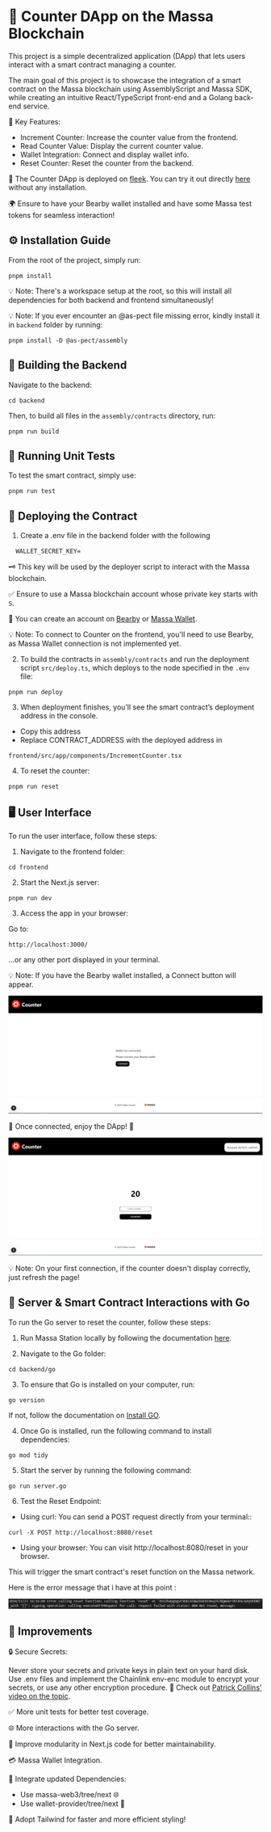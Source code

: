 # 🎉 Counter DApp on the Massa Blockchain

This project is a simple decentralized application (DApp) that lets users interact with a smart contract managing a counter. 

The main goal of this project is to showcase the integration of a smart contract on the Massa blockchain using AssemblyScript and Massa SDK, while creating an intuitive React/TypeScript front-end and a Golang back-end service.

🔑 Key Features:

- Increment Counter: Increase the counter value from the frontend.
- Read Counter Value: Display the current counter value.
- Wallet Integration: Connect and display wallet info.
- Reset Counter: Reset the counter from the backend.


🚀 The Counter DApp is deployed on [fleek](https://fleek.xyz/). You can try it out directly [here](https://bearby.io/) without any installation.

🌍 Ensure to have your Bearby wallet installed and have some Massa test tokens for seamless interaction!

## ⚙️ Installation Guide

From the root of the project, simply run:

```shell
pnpm install
```
💡 Note: There's a workspace setup at the root, so this will install all dependencies for both backend and frontend simultaneously!

💡 Note: If you ever encounter an @as-pect file missing error, kindly install it in `backend` folder by running:

```shell
pnpm install -D @as-pect/assembly
```
## 🔨 Building the Backend

Navigate to the backend:

```shell
cd backend
```

Then, to build all files in the `assembly/contracts` directory, run: 

```shell
pnpm run build
```

## 🧪 Running Unit Tests

To test the smart contract, simply use:

```shell
pnpm run test
```

## 🚀 Deploying the Contract

1. Create a .env file in the backend folder with the following

```shell
  WALLET_SECRET_KEY=
```
🗝️ This key will be used by the deployer script to interact with the Massa blockchain.

✅ Ensure to use a Massa blockchain account whose private key starts with `S`.

👛 You can create an account on [Bearby](https://bearby.io/) or [Massa Wallet](https://station.massa.net/).

💡 Note: To connect to Counter on the frontend, you'll need to use Bearby, as Massa Wallet connection is not implemented yet.

2. To build the contracts in `assembly/contracts` and run the deployment script `src/deploy.ts`, which deploys to the node specified in the `.env` file:

```shell
pnpm run deploy
```
3. When deployment finishes, you’ll see the smart contract’s deployment address in the console. 

- Copy this address 
- Replace CONTRACT_ADDRESS with the deployed address in 

```shell
frontend/src/app/components/IncrementCounter.tsx
```
4. To reset the counter: 

```shell
pnpm run reset
```

## 🖥️ User Interface 

To run the user interface, follow these steps:

1. Navigate to the frontend folder:

```shell
cd frontend
```
2. Start the Next.js server:

```shell
pnpm run dev
```

3. Access the app in your browser:

Go to: 

```shell
http://localhost:3000/
```
...or any other port displayed in your terminal.

💡 Note: If you have the Bearby wallet installed, a Connect button will appear.



![Connect](counter01.PNG)

🔗 Once connected, enjoy the DApp! 🎉

![Increment](counter02.PNG)

💡 Note: On your first connection, if the counter doesn't display correctly, just refresh the page! 

## 🤖 Server & Smart Contract Interactions with Go

To run the Go server to reset the counter, follow these steps:

1. Run Massa Station locally by following the documentation [here](https://docs.massa.net/docs/massaStation/install).

2. Navigate to the Go folder:

```shell
cd backend/go
```
3. To ensure that Go is installed on your computer, run:

```shell
go version
```

If not, follow the documentation on [Install GO](https://go.dev/doc/install).

4. Once Go is installed, run the following command to install dependencies:

```shell
go mod tidy
```

5. Start the server by running the following command:

```shell
go run server.go
```

6. Test the Reset Endpoint:

- Using curl: You can send a POST request directly from your terminal::

```shell
curl -X POST http://localhost:8080/reset
```

- Using your browser: You can visit http://localhost:8080/reset in your browser.

This will trigger the smart contract's reset function on the Massa network.

Here is the error message that i have at this point : 

![Error Message](server_reset_error.PNG)

## 🌟 Improvements

🔒 Secure Secrets:

Never store your secrets and private keys in plain text on your hard disk. 
Use .env files and implement the Chainlink env-enc module to encrypt your secrets, or use any other encryption procedure. 
🎥 Check out [Patrick Collins' video on the topic](https://www.youtube.com/watch?v=CIbhqRJ4B8I).

✅ More unit tests for better test coverage.

🌐 More interactions with the Go server.

🧩 Improve modularity in Next.js code for better  maintainability.

💳 Massa Wallet Integration.

🌱 Integrate updated Dependencies:

- Use massa-web3/tree/next 🌐
- Use wallet-provider/tree/next 💼

🎨 Adopt Tailwind for faster and more efficient styling!